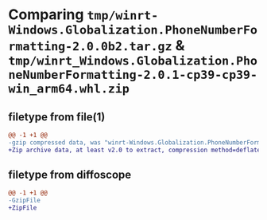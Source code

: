 # Comparing `tmp/winrt-Windows.Globalization.PhoneNumberFormatting-2.0.0b2.tar.gz` & `tmp/winrt_Windows.Globalization.PhoneNumberFormatting-2.0.1-cp39-cp39-win_arm64.whl.zip`

## filetype from file(1)

```diff
@@ -1 +1 @@
-gzip compressed data, was "winrt-Windows.Globalization.PhoneNumberFormatting-2.0.0b2.tar", last modified: Sat Dec  2 18:22:42 2023, max compression
+Zip archive data, at least v2.0 to extract, compression method=deflate
```

## filetype from diffoscope

```diff
@@ -1 +1 @@
-GzipFile
+ZipFile
```

